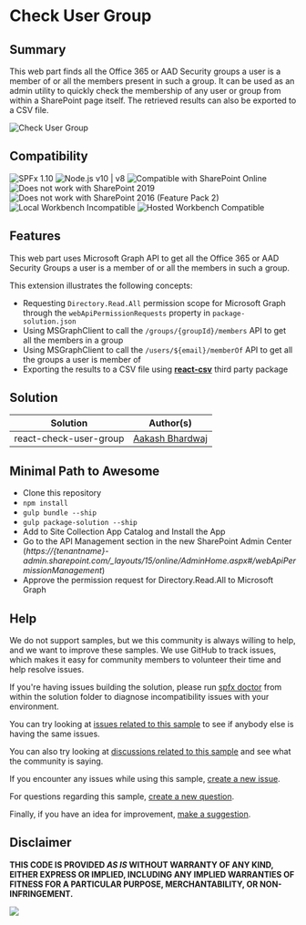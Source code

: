# Check User Group

## Summary

This web part finds all the Office 365 or AAD Security groups a user is a member of or all the members present in such a group. It can be used as an admin utility to quickly check the membership of any user or group from within a SharePoint page itself. The retrieved results can also be exported to a CSV file.

![Check User Group](./assets/CheckUserGroup.gif)

## Compatibility

![SPFx 1.10](https://img.shields.io/badge/SPFx-1.10.0-green.svg) 
![Node.js v10 | v8](https://img.shields.io/badge/Node.js-v10%20%7C%20v8-green.svg) 
![Compatible with SharePoint Online](https://img.shields.io/badge/SharePoint%20Online-Compatible-green.svg)
![Does not work with SharePoint 2019](https://img.shields.io/badge/SharePoint%20Server%202019-Incompatible-red.svg "SharePoint Server 2019 requires SPFx 1.4.1 or lower")
![Does not work with SharePoint 2016 (Feature Pack 2)](https://img.shields.io/badge/SharePoint%20Server%202016%20(Feature%20Pack%202)-Incompatible-red.svg "SharePoint Server 2016 Feature Pack 2 requires SPFx 1.1")
![Local Workbench Incompatible](https://img.shields.io/badge/Local%20Workbench-Incompatible-red.svg "The solution requires access to Microsoft Graph")
![Hosted Workbench Compatible](https://img.shields.io/badge/Hosted%20Workbench-Compatible-green.svg)

## Features

This web part uses Microsoft Graph API to get all the Office 365 or AAD Security Groups a user is a member of or all the members in such a group.

This extension illustrates the following concepts:

* Requesting `Directory.Read.All` permission scope for Microsoft Graph through the `webApiPermissionRequests` property in `package-solution.json`
* Using MSGraphClient to call the `/groups/{groupId}/members` API to get all the members in a group
* Using MSGraphClient to call the `/users/${email}/memberOf` API to get all the groups a user is member of
* Exporting the results to a CSV file using [**react-csv**](https://www.npmjs.com/package/react-csv) third party package

## Solution

Solution|Author(s)
--------|---------
react-check-user-group | [Aakash Bhardwaj](https://twitter.com/aakash_316)

## Minimal Path to Awesome

* Clone this repository
* `npm install`
* `gulp bundle --ship`
* `gulp package-solution --ship`
* Add to Site Collection App Catalog and Install the App
* Go to the API Management section in the new SharePoint Admin Center (*https://{tenantname}-admin.sharepoint.com/_layouts/15/online/AdminHome.aspx#/webApiPermissionManagement*)
* Approve the permission request for Directory.Read.All to Microsoft Graph


## Help

We do not support samples, but we this community is always willing to help, and we want to improve these samples. We use GitHub to track issues, which makes it easy for  community members to volunteer their time and help resolve issues.

If you're having issues building the solution, please run [spfx doctor](https://pnp.github.io/cli-microsoft365/cmd/spfx/spfx-doctor/) from within the solution folder to diagnose incompatibility issues with your environment.

You can try looking at [issues related to this sample](https://github.com/pnp/sp-dev-fx-webparts/issues?q=label%3A%22sample%3A%20react-check-user-group") to see if anybody else is having the same issues.

You can also try looking at [discussions related to this sample](https://github.com/pnp/sp-dev-fx-webparts/discussions?discussions_q=react-check-user-group) and see what the community is saying.

If you encounter any issues while using this sample, [create a new issue](https://github.com/pnp/sp-dev-fx-webparts/issues/new?assignees=&labels=Needs%3A+Triage+%3Amag%3A%2Ctype%3Abug-suspected%2Csample%3A%20react-check-user-group&template=bug-report.yml&sample=react-check-user-group&authors=@aakashbhardwaj619&title=react-check-user-group%20-%20).

For questions regarding this sample, [create a new question](https://github.com/pnp/sp-dev-fx-webparts/issues/new?assignees=&labels=Needs%3A+Triage+%3Amag%3A%2Ctype%3Aquestion%2Csample%3A%20react-check-user-group&template=question.yml&sample=react-check-user-group&authors=@aakashbhardwaj619&title=react-check-user-group%20-%20).

Finally, if you have an idea for improvement, [make a suggestion](https://github.com/pnp/sp-dev-fx-webparts/issues/new?assignees=&labels=Needs%3A+Triage+%3Amag%3A%2Ctype%3Aenhancement%2Csample%3A%20react-check-user-group&template=question.yml&sample=react-check-user-group&authors=@aakashbhardwaj619&title=react-check-user-group%20-%20).

## Disclaimer

**THIS CODE IS PROVIDED *AS IS* WITHOUT WARRANTY OF ANY KIND, EITHER EXPRESS OR IMPLIED, INCLUDING ANY IMPLIED WARRANTIES OF FITNESS FOR A PARTICULAR PURPOSE, MERCHANTABILITY, OR NON-INFRINGEMENT.**


<img src="https://telemetry.sharepointpnp.com/sp-dev-fx-webparts/samples/react-check-user-group" />
